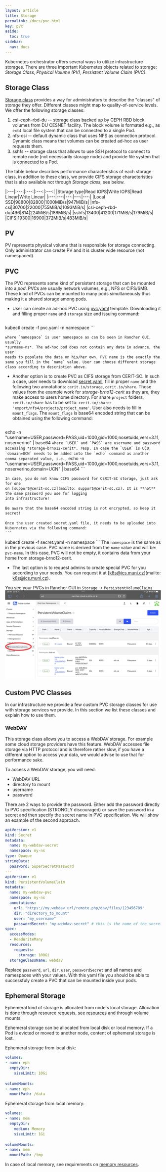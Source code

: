 ```yaml
---
layout: article
title: Storage
permalink: /docs/pvc.html
key: pvc
aside:
  toc: true
sidebar:
  nav: docs
---
```


Kubernetes orchestrator offers several ways to utilize infrastructure storages. There are three important Kubernetes objects related to storage: *Storage Class*, *Physical Volume (PV)*, *Persistent Volume Claim (PVC)*. 

## Storage Class

[Storage class](https://kubernetes.io/docs/concepts/storage/storage-classes/) provides a way for administrators to describe the "classes" of storage they offer. Different classes might map to quality-of-service levels. We offer the following storage classes:

1. csi-ceph-rbd-du -- storage class backed up by CEPH RBD block volumes from DU CESNET facility. The block volume is formated e.g., as `ext4` local file system that can be connected to a single Pod.
2. nfs-csi -- default dynamic class that uses NFS as connection protocol. Dynamic class means that volumes can be created ad-hoc as user requests them. 
3. sshfs -- storage class that allows to use SSH protocol to connect to remote node (not necessarily storage node) and provide file system that is connected to a Pod.

The table below describes performance characteristics of each storage class, in addition to these class, we provide CIFS storage characteristics that is also available not through *Storage class*, see below.

|:---|:---:|:---:|:---:|:---:|
|Storage type|Read IOPS|Write IOPS|Read Linear|Write Linear|
|:---|---:|---:|---:|---:|
|Local SSD|98800|82800|1000MiB/s|947MiB/s|
|nfs-csi|30700|22000|755MiB/s|1093MiB/s|
|csi-ceph-rbd-du|496|814|224MiB/s|188MiB/s|
|sshfs|13400|41200|171MiB/s|179MiB/s|
|CIFS|19300|16900|372MiB/s|483MiB/s|


## PV

PV represents physical volume that is responsible for storage connecting. Only administrator can create PV and it is cluster wide resource (not namespaced). 

## PVC

The PVC represents some kind of persistent storage that can be mounted into
a *pod*. PVCs are usually network volumes, e.g., NFS or CIFS/SMB. These kind
of PVCs can be mounted to many pods simultaneously thus making it a shared
storage among pods.

* User can create an ad-hoc PVC using [pvc.yaml](deployments/pvc.yaml)
   template. Downloading it and filling proper `name` and `storage` size and
   issuing command:
    ```
kubectl create -f pvc.yaml -n namespace
    ```

    where `namespace` is user namespace as can be seen in Rancher GUI, usually
    *surname-ns*. The ad-hoc pod does not contain any data in advance, the user
    needs to populate the data on his/her own. PVC name is the exactly the
    same you fill in the `name` value. User can choose different storage class according to description above.

* Another option is to create PVC as CIFS storage from CERIT-SC. In such a case,
    user needs to download [secret.yaml](deployments/secret.yaml),
    fill in proper `name` and the following two annotations: `cerit.io/storage`,
    `cerit.io/share`. Those values from the example work for *storage-brno12-cerit* as
    they are, they make access to users home directory. For share `project` folders, `cerit.io/share` has to be set to: `cerit.io/share: 'export/nfs4/projects/project_name'`.
    User also needs to fill in `mount_flags`. The `mount_flags` is
    base64 encoded string that can be obtained using the following command:
    ```
echo -n "username=USER,password=PASS,uid=1000,gid=1000,nosetuids,vers=3.11,noserverino" | base64
    ```
    where `USER` and `PASS` are username and password accessing
    *storage-brno12-cerit*, resp. In case the `USER` is UČO, `domain=UCN` needs to
    be added into the `echo` command as another comma separated value, i.e.,
    ```
echo -n "username=USER,password=PASS,uid=1000,gid=1000,nosetuids,vers=3.11,noserverino,domain=UCN" | base64
    ```

    In case, you do not know CIFS password for CERIT-SC storage, just ask for one
    on [support@cerit-sc.cz](mailto: support@cerit-sc.cz). It is **not** the same password you use for logging
    into infrastructure!

    Be aware that the base64 encoded string is not encrypted, so keep it secret!

    Once the user created secret.yaml file, it needs to be uploaded into
    Kubernetes via the following command:
    ```
kubectl create -f secret.yaml -n namespace
    ```
    The `namespace` is the same as in the previous case. PVC name is derived
    from the `name` value and will be: `pvc-name`. In this case, PVC will not
    be empty, it contains data from your home from storage-brno12-cerit.

* The last option is to request admins to create special PVC for you according
to your needs. You can request it at [k8s@ics.muni.cz](mailto: k8s@ics.muni.cz).

You see your PVCs in Rancher GUI in `Storage` &rarr; `PersistentVolumeClaims` ![Volumes](pvc.jpg)

## Custom PVC Classes

In our infrastructure we provide a few custom PVC storage classes for use
with storage services we provide. In this section we list these classes
and explain how to use them.

### WebDAV

This storage class allows you to access a WebDAV storage. For example some
cloud storage providers have this feature. WebDAV accesses file storage via
HTTP protocol and is therefore rather slow, if you have a different option
to access your data, we would advise to use that for performance sake.

To access a WebDAV storage, you will need:
  - WebDAV URL
  - directory to mount
  - username
  - password

There are 2 ways to provide the password. Either add the password directly
to PVC specification (STRONGLY discouraged) or save the password in a secret
and then specify the secret name in PVC specification. We will show an
example of the second approach.

```yaml
apiVersion: v1
kind: Secret
metadata:
  name: my-webdav-secret
  namespace: my-ns
type: Opaque
stringData:
  password: SuperSecretPassword
---
apiVersion: v1
kind: PersistentVolumeClaim
metadata:
  name: my-webdav-pvc
  namespace: my-ns
  annotations:
    url: "https://my.webdav.url/remote.php/dav/files/123456789"
    dir: "directory_to_mount"
    user: "my_username"
    passwordSecret: "my-webdav-secret" # this is the name of the secret created a few lines above
spec:
  accessModes:
  - ReadWriteMany
  resources:
    requests:
      storage: 100Gi
  storageClassName: webdav
```

Replace `password`, `url`, `dir`, `user`, `passwordSecret` and all names and namespaces
with your values. With this yaml file you should be able to successfuly create a PVC
that can be mounted inside your pods.

## Ephemeral Storage

Ephemeral kind of storage is allocated from node's local storage. Allocation is done through resource requests, see [resources](/docs/resources.html) and through volume mounts.

Ephemeral storage can be allocated from local disk or local memory. If a Pod is evicted or moved to another node, content of ephemeral storage is lost.

Ephemeral storage from local disk:

```yaml
volumes:
- name: eph
  emptyDir:
    sizeLimit: 10Gi

volumeMounts:
- name: eph
  mountPath: /data
```

Ephemeral storage from local memory:

```yaml
volumes:
- name: mem
  emptyDir:
    medium: Memory
    sizeLimit: 1Gi

volumeMounts:
- name: mem
  mountPath: /tmp
```

In case of local memory, see requirements on [memory resources](/docs/resources.html).
